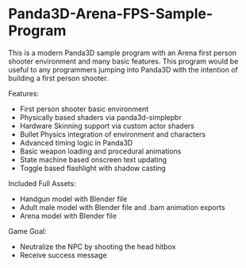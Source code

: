 # Panda3D-Arena-FPS-Sample-Program
This is a modern Panda3D sample program with an Arena first person shooter environment and many basic features. This program would be useful to any programmers jumping into Panda3D with the intention of building a first person shooter.

Features:
- First person shooter basic environment
- Physically based shaders via panda3d-simplepbr
- Hardware Skinning support via custom actor shaders
- Bullet Physics integration of environment and characters
- Advanced timing logic in Panda3D
- Basic weapon loading and procedural animations
- State machine based onscreen text updating
- Toggle based flashlight with shadow casting

Included Full Assets:
- Handgun model with Blender file
- Adult male model with Blender file and .bam animation exports
- Arena model with Blender file

Game Goal:
- Neutralize the NPC by shooting the head hitbox
- Receive success message
